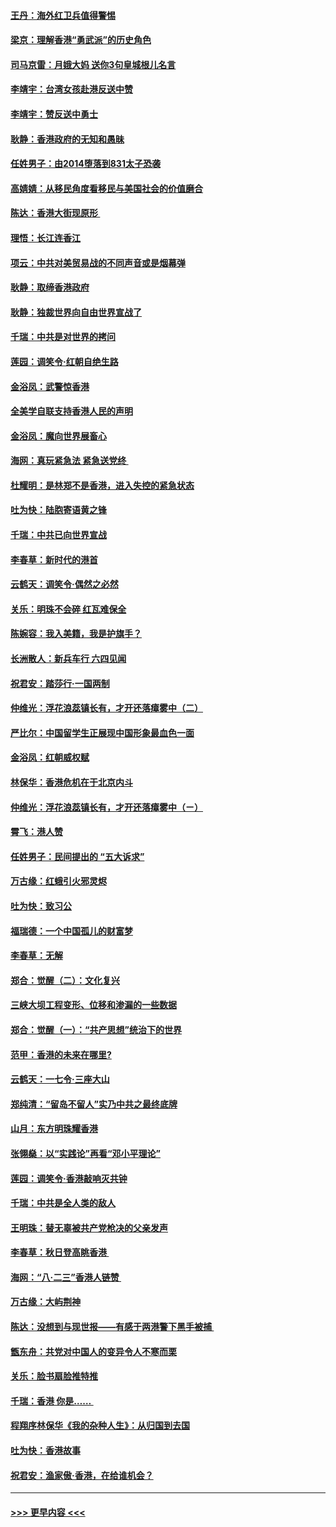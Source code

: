 #### [王丹：海外红卫兵值得警惕](../pages/nsc993/n11498138.md?t=09041422) 
#### [梁京：理解香港“勇武派”的历史角色](../pages/nsc993/n11498006.md?t=09041422) 
#### [司马京雷：月娥大妈  送你3句皇城根儿名言](../pages/nsc993/n11497885.md?t=09041422) 
#### [李靖宇：台湾女孩赴港反送中赞](../pages/nsc993/n11497721.md?t=09041422) 
#### [李靖宇：赞反送中勇士](../pages/nsc993/n11497452.md?t=09041422) 
#### [耿静：香港政府的无知和愚昧](../pages/nsc993/n11494238.md?t=09041422) 
#### [任姓男子：由2014堕落到831太子恐袭](../pages/nsc993/n11496683.md?t=09041422) 
#### [高婧婧：从移民角度看移民与美国社会的价值磨合](../pages/nsc993/n11495757.md?t=09041422) 
#### [陈达：香港大街现原形 ](../pages/nsc993/n11495441.md?t=09041422) 
#### [理悟：长江连香江](../pages/nsc993/n11495377.md?t=09041422) 
#### [项云：中共对美贸易战的不同声音或是烟幕弹](../pages/nsc993/n11494929.md?t=09041422) 
#### [耿静：取缔香港政府](../pages/nsc993/n11494218.md?t=09041422) 
#### [耿静：独裁世界向自由世界宣战了](../pages/nsc993/n11494190.md?t=09041422) 
#### [千瑞：中共是对世界的拷问](../pages/nsc993/n11493021.md?t=09041422) 
#### [莲园：调笑令‧红朝自绝生路](../pages/nsc993/n11493011.md?t=09041422) 
#### [金浴凤：武警惊香港](../pages/nsc993/n11492994.md?t=09041422) 
#### [全美学自联支持香港人民的声明](../pages/nsc993/n11492630.md?t=09041422) 
#### [金浴凤：魔向世界展畜心](../pages/nsc993/n11492599.md?t=09041422) 
#### [海网：真玩紧急法 紧急送党终 ](../pages/nsc993/n11492535.md?t=09041422) 
#### [杜耀明：是林郑不是香港，进入失控的紧急状态](../pages/nsc993/n11491420.md?t=09041422) 
#### [吐为快：陆胞寄语黄之锋](../pages/nsc993/n11491117.md?t=09041422) 
#### [千瑞：中共已向世界宣战](../pages/nsc993/n11490123.md?t=09041422) 
#### [李春草：新时代的港首](../pages/nsc993/n11489864.md?t=09041422) 
#### [云鹤天：调笑令·偶然之必然](../pages/nsc993/n11489701.md?t=09041422) 
#### [关乐：明珠不会碎 红瓦难保全](../pages/nsc993/n11489647.md?t=09041422) 
#### [陈婉容：我入美籍，我是护旗手？](../pages/nsc993/n11487908.md?t=09041422) 
#### [长洲散人：新兵车行 六四见闻](../pages/nsc993/n11487729.md?t=09041422) 
#### [祝君安：踏莎行‧一国两制](../pages/nsc993/n11487699.md?t=09041422) 
#### [仲维光：浮花浪蕊镇长有，才开还落瘴雾中（二）](../pages/nsc993/n11483286.md?t=09041422) 
#### [严比尔：中国留学生正展现中国形象最血色一面](../pages/nsc993/n11485145.md?t=09041422) 
#### [金浴凤：红朝威权赋](../pages/nsc993/n11485191.md?t=09041422) 
#### [林保华：香港危机在于北京内斗](../pages/nsc993/n11484593.md?t=09041422) 
#### [仲维光：浮花浪蕊镇长有，才开还落瘴雾中（ㄧ）](../pages/nsc993/n11483259.md?t=09041422) 
#### [霄飞：港人赞](../pages/nsc993/n11482957.md?t=09041422) 
#### [任姓男子：民间提出的 “五大诉求”](../pages/nsc993/n11482897.md?t=09041422) 
#### [万古缘：红蛾引火邪灵烬](../pages/nsc993/n11482886.md?t=09041422) 
#### [吐为快：致习公](../pages/nsc993/n11482867.md?t=09041422) 
#### [福瑞德：一个中国孤儿的财富梦](../pages/nsc993/n11482817.md?t=09041422) 
#### [李春草：无解](../pages/nsc993/n11482791.md?t=09041422) 
#### [郑合：觉醒（二）：文化复兴](../pages/nsc993/n11478025.md?t=09041422) 
#### [三峡大坝工程变形、位移和渗漏的一些数据](../pages/nsc993/n11478232.md?t=09041422) 
#### [郑合：觉醒（一）：“共产思想”统治下的世界](../pages/nsc993/n11477663.md?t=09041422) 
#### [范甲：香港的未来在哪里?](../pages/nsc993/n11477249.md?t=09041422) 
#### [云鹤天：一七令·三座大山](../pages/nsc993/n11477192.md?t=09041422) 
#### [郑纯清：“留岛不留人”实乃中共之最终底牌](../pages/nsc993/n11476160.md?t=09041422) 
#### [山月：东方明珠耀香港](../pages/nsc993/n11476077.md?t=09041422) 
#### [张翎燊：以“实践论”再看“邓小平理论”](../pages/nsc993/n11475733.md?t=09041422) 
#### [莲园：调笑令‧香港敲响灭共钟](../pages/nsc993/n11475723.md?t=09041422) 
#### [千瑞：中共是全人类的敌人](../pages/nsc993/n11475329.md?t=09041422) 
#### [王明珠：替无辜被共产党枪决的父亲发声](../pages/nsc993/n11474570.md?t=09041422) 
#### [李春草：秋日登高眺香港 ](../pages/nsc993/n11474491.md?t=09041422) 
#### [海网：“八·二三”香港人链赞 ](../pages/nsc993/n11474538.md?t=09041422) 
#### [万古缘：大屿荆神](../pages/nsc993/n11474401.md?t=09041422) 
#### [陈达：没想到与现世报——有感于两港警下黑手被捕 ](../pages/nsc993/n11472557.md?t=09041422) 
#### [甑东舟：共党对中国人的变异令人不寒而栗](../pages/nsc993/n11472496.md?t=09041422) 
#### [关乐：脸书扇脸推特推](../pages/nsc993/n11472488.md?t=09041422) 
#### [千瑞：香港  你是…… ](../pages/nsc993/n11472459.md?t=09041422) 
#### [程翔序林保华《我的杂种人生》：从归国到去国](../pages/nsc993/n11472369.md?t=09041422) 
#### [吐为快：香港故事](../pages/nsc993/n11471931.md?t=09041422) 
#### [祝君安：渔家傲‧香港，在给谁机会？](../pages/nsc993/n11469718.md?t=09041422) 

----
#### [ >>> 更早内容 <<< ](../indexes/nsc993-earlier.md)

